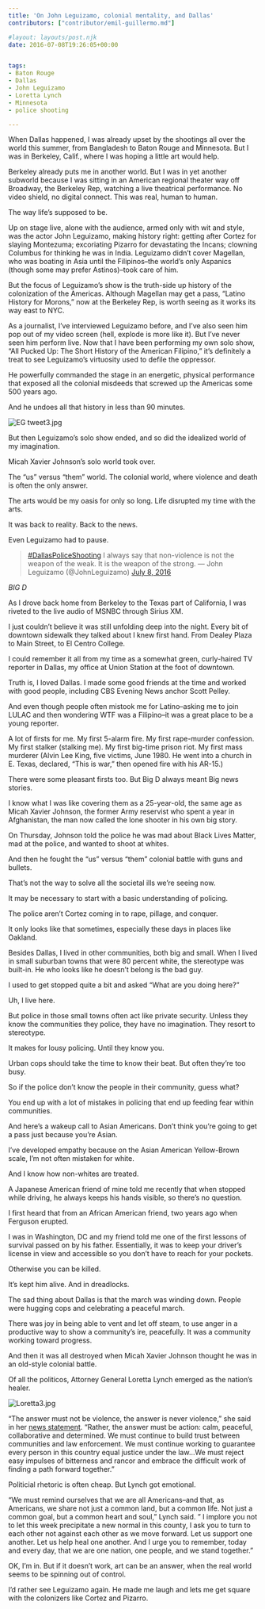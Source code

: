 ```yaml
---
title: 'On John Leguizamo, colonial mentality, and Dallas'
contributors: ["contributor/emil-guillermo.md"]

#layout: layouts/post.njk
date: 2016-07-08T19:26:05+00:00


tags:
- Baton Rouge
- Dallas
- John Leguizamo
- Loretta Lynch
- Minnesota
- police shooting

---
```


When Dallas happened, I was already upset by the shootings all over the world
this summer, from Bangladesh to Baton Rouge and Minnesota. But I was in
Berkeley, Calif., where I was hoping a little art would help.

Berkeley already puts me in another world. But I was in yet another subworld
because I was sitting in an American regional theater way off Broadway, the
Berkeley Rep, watching a live theatrical performance. No video shield, no
digital connect. This was real, human to human.

The way life’s supposed to be.

Up on stage live, alone with the audience, armed only with wit and style, was
the actor John Leguizamo, making history right: getting after Cortez for slaying
Montezuma; excoriating Pizarro for devastating the Incans; clowning Columbus for
thinking he was in India. Leguizamo didn’t cover Magellan, who was boating in
Asia until the Filipinos–the world’s only Aspanics (though some may prefer
Astinos)–took care of him.

But the focus of Leguizamo’s show is the truth-side up history of the
colonization of the Americas. Although Magellan may get a pass, “Latino History
for Morons,” now at the Berkeley Rep, is worth seeing as it works its way east
to NYC.

As a journalist, I’ve interviewed Leguizamo before, and I’ve also seen him pop
out of my video screen (hell, explode is more like it). But I’ve never seen him
perform live. Now that I have been performing my own solo show, “All Pucked Up:
The Short History of the American Filipino,” it’s definitely a treat to see
Leguizamo’s virtuosity used to defile the oppressor.

He powerfully commanded the stage in an energetic, physical performance that
exposed all the colonial misdeeds that screwed up the Americas some 500 years
ago.

And he undoes all that history in less than 90 minutes.

![EG tweet3.jpg](/uploads/EG%20tweet3.jpg)

But then Leguizamo’s solo show ended, and so did the idealized world of my
imagination.

Micah Xavier Johnson’s solo world took over.

The “us” versus “them” world. The colonial world, where violence and death is
often the only answer.

The arts would be my oasis for only so long. Life disrupted my time with the
arts.

It was back to reality. Back to the news.

Even Leguizamo had to pause.

> [#DallasPoliceShooting](https://twitter.com/hashtag/DallasPoliceShooting?src=hash)
> I always say that non-violence is not the weapon of the weak. It is the weapon
> of the strong. — John Leguizamo (@JohnLeguizamo) [July 8, 2016](https://twitter.com/JohnLeguizamo/status/751302150504878080")

_BIG D_

As I drove back home from Berkeley to the Texas part of California, I was
riveted to the live audio of MSNBC through Sirius XM.

I just couldn’t believe it was still unfolding deep into the night. Every bit of
downtown sidewalk they talked about I knew first hand. From Dealey Plaza to Main
Street, to El Centro College.

I could remember it all from my time as a somewhat green, curly-haired TV
reporter in Dallas, my office at Union Station at the foot of downtown.

Truth is, I loved Dallas. I made some good friends at the time and worked with
good people, including CBS Evening News anchor Scott Pelley.

And even though people often mistook me for Latino–asking me to join LULAC and
then wondering WTF was a Filipino–it was a great place to be a young reporter.

A lot of firsts for me. My first 5-alarm fire. My first rape-murder confession.
My first stalker (stalking me). My first big-time prison riot. My first mass
murderer (Alvin Lee King, five victims, June 1980. He went into a church in E.
Texas, declared, “This is war,” then opened fire with his AR-15.)

There were some pleasant firsts too. But Big D always meant Big news stories.

I know what I was like covering them as a 25-year-old, the same age as Micah
Xavier Johnson, the former Army reservist who spent a year in Afghanistan, the
man now called the lone shooter in his own big story.

On Thursday, Johnson told the police he was mad about Black Lives Matter, mad at
the police, and wanted to shoot at whites.

And then he fought the “us” versus “them” colonial battle with guns and bullets.

That’s not the way to solve all the societal ills we’re seeing now.

It may be necessary to start with a basic understanding of policing.

The police aren’t Cortez coming in to rape, pillage, and conquer.

It only looks like that sometimes, especially these days in places like Oakland.

Besides Dallas, I lived in other communities, both big and small. When I lived
in small suburban towns that were 80 percent white, the stereotype was built-in.
He who looks like he doesn’t belong is the bad guy.

I used to get stopped quite a bit and asked “What are you doing here?”

Uh, I live here.

But police in those small towns often act like private security. Unless they
know the communities they police, they have no imagination. They resort to
stereotype.

It makes for lousy policing. Until they know you.

Urban cops should take the time to know their beat. But often they’re too busy.

So if the police don’t know the people in their community, guess what?

You end up with a lot of mistakes in policing that end up feeding fear within
communities.

And here’s a wakeup call to Asian Americans. Don’t think you’re going to get a
pass just because you’re Asian.

I’ve developed empathy because on the Asian American Yellow-Brown scale, I’m not
often mistaken for white.

And I know how non-whites are treated.

A Japanese American friend of mine told me recently that when stopped while
driving, he always keeps his hands visible, so there’s no question.

I first heard that from an African American friend, two years ago when Ferguson
erupted.

I was in Washington, DC and my friend told me one of the first lessons of
survival passed on by his father. Essentially, it was to keep your driver’s
license in view and accessible so you don’t have to reach for your pockets.

Otherwise you can be killed.

It’s kept him alive. And in dreadlocks.

The sad thing about Dallas is that the march was winding down. People were
hugging cops and celebrating a peaceful march.

There was joy in being able to vent and let off steam, to use anger in a
productive way to show a community’s ire, peacefully. It was a community working
toward progress.

And then it was all destroyed when Micah Xavier Johnson thought he was in an
old-style colonial battle.

Of all the politicos, Attorney General Loretta Lynch emerged as the nation’s
healer.

![Loretta3.jpg](/uploads/Loretta3.jpg)

“The answer must not be violence, the answer is never violence,” she said in her
[news statement](https://www.justice.gov/opa/speech/attorney-general-loretta-e-lynch-delivers-statement-dallas-shooting).
“Rather, the answer must be action: calm, peaceful, collaborative and
determined. We must continue to build trust between communities and law
enforcement. We must continue working to guarantee every person in this country
equal justice under the law…We must reject easy impulses of bitterness and
rancor and embrace the difficult work of finding a path forward together.”

Politicial rhetoric is often cheap. But Lynch got emotional.

“We must remind ourselves that we are all Americans–and that, as Americans, we
share not just a common land, but a common life. Not just a common goal, but a
common heart and soul,” Lynch said. ” I implore you not to let this week
precipitate  a new normal in this county, I ask you to turn to each other not
against each other as we move forward. Let us support one another. Let us help
heal one another. And I urge you to remember, today and every day, that we are
one nation, one people, and we stand together.”

OK, I’m in. But if it doesn’t work, art can be an answer, when the real world
seems to be spinning out of control.

I’d rather see Leguizamo again. He made me laugh and lets me get square with the
colonizers like Cortez and Pizarro.
